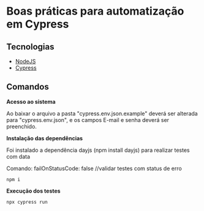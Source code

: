 # Boas práticas para automatização em Cypress

## Tecnologias

- [NodeJS](https://nodejs.org/)
- [Cypress](https://www.cypress.io/)

## Comandos

**Acesso ao sistema**

Ao baixar o arquivo a pasta "cypress.env.json.example" deverá ser alterada para "cypress.env.json", e os campos E-mail e senha deverá ser preenchido.


**Instalação das dependências**

Foi instalado a dependência dayjs (npm install dayjs) para realizar testes com data

Comando: failOnStatusCode: false  //validar testes com status de erro

```
npm i
``` 

**Execução dos testes**

```
npx cypress run
``` 
